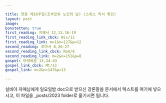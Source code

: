 ```yaml
---

title: 연중 제16주일(조부모와 노인의 날) (스위스 독서 확인)
layout: post 
image: 
bonstetten: true
first_reading: 지혜서 12,13.16-19
first_reading_link_cbck: Wis/12
first_reading_link: m=1&n=127&p=12
second_reading: 로마서 8,26-27
second_reading_link_cbck: Rom/8
second_reading_link: m=2&n=152&p=8
gospel: 마태복음 13,24-43
gospel_link_cbck: Mt/13
gospel_link: m=2&n=147&p=13

---
```



실비아 자매님에게 일요일밤 doc으로 받으신
강론말씀 문서에서
텍스트를 여기에 넣으시고,
이 파일을 _posts/2023 folder로 옮기시면 됩니다.
